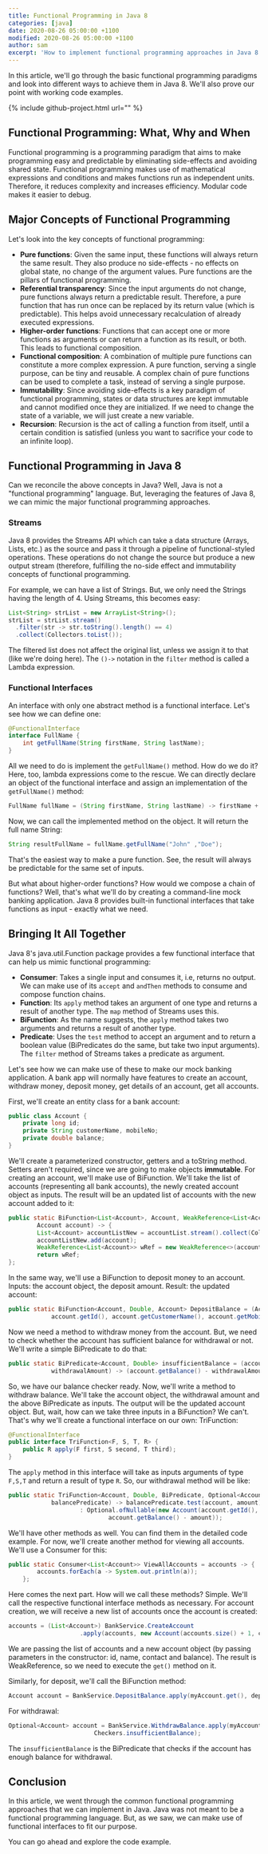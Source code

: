 ```yaml
---
title: Functional Programming in Java 8
categories: [java]
date: 2020-08-26 05:00:00 +1100
modified: 2020-08-26 05:00:00 +1100
author: sam
excerpt: 'How to implement functional programming approaches in Java 8'
---
```


In this article, we'll go through the basic functional programming paradigms and look into different ways to achieve them in Java 8. We'll also prove our point with working code examples.

{% include github-project.html url="" %}

## Functional Programming: What, Why and When

Functional programming is a programming paradigm that aims to make programming easy and predictable by eliminating side-effects and avoiding shared state. Functional programming makes use of mathematical expressions and conditions and makes functions run as independent units. Therefore, it reduces complexity and increases efficiency. Modular code makes it easier to debug. 

## Major Concepts of Functional Programming

Let's look into the key concepts of functional programming:

- **Pure functions**: Given the same input, these functions will always return the same result. They also produce no side-effects - no effects on global state, no change of the argument values. Pure functions are the pillars of functional programming.
- **Referential transparency**: Since the input arguments do not change, pure functions always return a predictable result. Therefore, a pure function that has run once can be replaced by its return value (which is predictable). This helps avoid unnecessary recalculation of already executed expressions.
- **Higher-order functions**: Functions that can accept one or more functions as arguments or can return a function as its result, or both. This leads to functional composition.
- **Functional composition**: A combination of multiple pure functions can constitute a more complex expression. A pure function, serving a single purpose, can be tiny and reusable. A complex chain of pure functions can be used to complete a task, instead of serving a single purpose.
- **Immutability**: Since avoiding side-effects is a key paradigm of functional programming, states or data structures are kept immutable and cannot modified once they are initialized. If we need to change the state of a variable, we will just create a new variable.
- **Recursion**: Recursion is the act of calling a function from itself, until a certain condition is satisfied (unless you want to sacrifice your code to an infinite loop).

## Functional Programming in Java 8

Can we reconcile the above concepts in Java? Well, Java is not a "functional programming" language. But, leveraging the features of Java 8, we can mimic the major functional programming approaches.

### Streams

Java 8 provides the Streams API which can take a data structure (Arrays, Lists, etc.) as the source and pass it through a pipeline of functional-styled operations. These operations do not change the source but produce a new output stream (therefore, fulfilling the no-side effect and immutability concepts of functional programming.

For example, we can have a list of Strings. But, we only need the Strings having the length of 4. Using Streams, this becomes easy:

```java
List<String> strList = new ArrayList<String>();
strList = strList.stream()
  .filter(str -> str.toString().length() == 4)
  .collect(Collectors.toList());
```

The filtered list does not affect the original list, unless we assign it to that (like we're doing here). The `()->` notation in the `filter` method is called a Lambda expression.

### Functional Interfaces

An interface with only one abstract method is a functional interface. Let's see how we can define one:

```java
@FunctionalInterface
interface FullName { 
    int getFullName(String firstName, String lastName); 
} 
```

All we need to do is implement the `getFullName()` method. How do we do it? Here, too, lambda expressions come to the rescue. We can directly declare an object of the functional interface and assign an implementation of the `getFullName()` method:

```java
FullName fullName = (String firstName, String lastName) -> firstName + ' ' + lastName; 
```

Now, we can call the implemented method on the object. It will return the full name String:

```java
String resultFullName = fullName.getFullName("John" ,"Doe"); 
```

That's the easiest way to make a pure function. See, the result will always be predictable for the same set of inputs. 

But what about higher-order functions? How would we compose a chain of functions? Well, that's what we'll do by creating a command-line mock banking application. Java 8 provides built-in functional interfaces that take functions as input - exactly what we need.

## Bringing It All Together

Java 8's java.util.Function package provides a few functional interface that can help us mimic functional programming:

- **Consumer**: Takes a single input and consumes it, i.e, returns no output. We can make use of its `accept` and `andThen` methods to consume and compose function chains.
- **Function**: Its `apply` method takes an argument of one type and returns a result of another type. The `map` method of Streams uses this.
- **BiFunction**: As the name suggests, the  `apply` method takes two arguments and returns a result of another type.
- **Predicate**: Uses the `test` method to accept an argument and to return a boolean value (BiPredicates do the same, but take two input arguments). The `filter` method of Streams takes a predicate as argument.

Let's see how we can make use of these to make our mock banking application. A bank app will normally have features to create an account, withdraw money, deposit money, get details of an account, get all accounts. 

First, we'll create an entity class for a bank account:

```java
public class Account {
	private long id;
	private String customerName, mobileNo;
	private double balance;
}
```

We'll create a  parameterized constructor, getters and a toString method. Setters aren't required, since we are going to make objects **immutable**. For creating an account, we'll make use of BiFunction. We'll take the list of accounts (representing all bank accounts), the newly created account object as inputs. The result will be an updated list of accounts with the new account added to it:

```java
public static BiFunction<List<Account>, Account, WeakReference<List<Account>>> CreateAccount = (List<Account> accountList,
		Account account) -> {
		List<Account> accountListNew = accountList.stream().collect(Collectors.toList());
		accountListNew.add(account);
		WeakReference<List<Account>> wRef = new WeakReference<>(accountListNew);
		return wRef;
};
```
In the same way, we'll use a BiFunction to deposit money to an account. Inputs: the account object, the deposit amount. Result: the updated account:

```java
public static BiFunction<Account, Double, Account> DepositBalance = (Account account, Double amount) -> new Account(
			account.getId(), account.getCustomerName(), account.getMobileNo(), account.getBalance() + amount);
```

Now we need a method to withdraw money from the account. But, we need to check whether the account has sufficient balance for withdrawal or not. We'll write a simple BiPredicate to do that:

```java
public static BiPredicate<Account, Double> insufficientBalance = (account,
			withdrawalAmount) -> (account.getBalance() - withdrawalAmount) < 0 ? true : false;
```

So, we have our balance checker ready. Now, we'll write a method to withdraw balance. We'll take the account object, the withdrawal amount and the above BiPredicate as inputs. The output will be the updated account object. But, wait, how can we take three inputs in a BiFunction? We can't. That's why we'll create a functional interface on our own: TriFunction:

```java
@FunctionalInterface
public interface TriFunction<F, S, T, R> {
	public R apply(F first, S second, T third);
}
```

The `apply` method in this interface will take as inputs arguments of type `F,S,T` and return a result of type `R`. So, our withdrawal method will be like:

```java
public static TriFunction<Account, Double, BiPredicate, Optional<Account>> WithdrawBalance = (account, amount,
			balancePredicate) -> balancePredicate.test(account, amount) ? Optional.ofNullable(null)
					: Optional.ofNullable(new Account(account.getId(), account.getCustomerName(), account.getMobileNo(),
							account.getBalance() - amount));
```

We'll have other methods as well. You can find them in the detailed code example. For now, we'll create another method for viewing all accounts. We'll use a Consumer for this:

```java
public static Consumer<List<Account>> ViewAllAccounts = accounts -> {
		accounts.forEach(a -> System.out.println(a));
	};
```
Here comes the next part. How will we call these methods? Simple. We'll call the respective functional interface methods as necessary. For account creation, we will receive a new list of accounts once the account is created:

```java
accounts = (List<Account>) BankService.CreateAccount
					.apply(accounts, new Account(accounts.size() + 1, customerName, contactNo, balance)).get();
```
We are passing the list of accounts and a new account object (by passing parameters in the constructor: id, name, contact and balance). The result is WeakReference, so we need to execute the `get()` method on it.

Similarly, for deposit, we'll call the BiFunction method:

```java
Account account = BankService.DepositBalance.apply(myAccount.get(), depositAmount);
```
For withdrawal:

```java
Optional<Account> account = BankService.WithdrawBalance.apply(myAccount.get(), sc.nextDouble(),
						Checkers.insufficientBalance);
```
The `insufficientBalance` is the BiPredicate that checks if the account has enough balance for withdrawal.


## Conclusion

In this article, we went through the common functional programming approaches that we can implement in Java. Java was not meant to be a functional programming language. But, as we saw, we can make use of functional interfaces to fit our purpose. 

You can go ahead and explore the code example.
